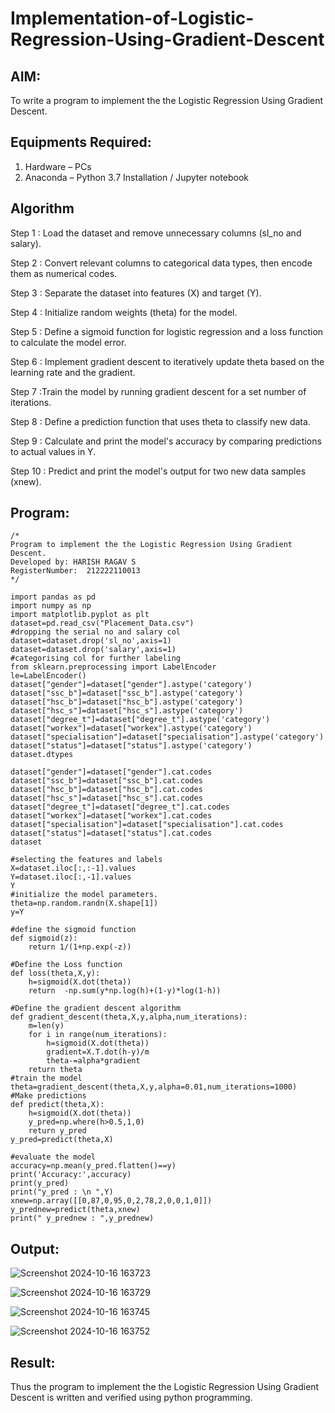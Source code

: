# Implementation-of-Logistic-Regression-Using-Gradient-Descent

## AIM:
To write a program to implement the the Logistic Regression Using Gradient Descent.

## Equipments Required:
1. Hardware – PCs
2. Anaconda – Python 3.7 Installation / Jupyter notebook

## Algorithm
Step 1 : Load the dataset and remove unnecessary columns (sl_no and salary).

Step 2 : Convert relevant columns to categorical data types, then encode them as numerical codes.

Step 3 :  Separate the dataset into features (X) and target (Y).

Step 4 : Initialize random weights (theta) for the model.

Step 5 : Define a sigmoid function for logistic regression and a loss function to calculate the model error.

Step 6 : Implement gradient descent to iteratively update theta based on the learning rate and the gradient.

Step 7 :Train the model by running gradient descent for a set number of iterations.

Step 8 : Define a prediction function that uses theta to classify new data.

Step 9 : Calculate and print the model's accuracy by comparing predictions to actual values in Y.

Step 10 : Predict and print the model's output for two new data samples (xnew).

## Program:
```
/*
Program to implement the the Logistic Regression Using Gradient Descent.
Developed by: HARISH RAGAV S
RegisterNumber:  212222110013
*/
```
```
import pandas as pd
import numpy as np
import matplotlib.pyplot as plt
dataset=pd.read_csv("Placement_Data.csv")
#dropping the serial no and salary col
dataset=dataset.drop('sl_no',axis=1)
dataset=dataset.drop('salary',axis=1)
#categorising col for further labeling
from sklearn.preprocessing import LabelEncoder
le=LabelEncoder()
dataset["gender"]=dataset["gender"].astype('category')
dataset["ssc_b"]=dataset["ssc_b"].astype('category')
dataset["hsc_b"]=dataset["hsc_b"].astype('category')
dataset["hsc_s"]=dataset["hsc_s"].astype('category')
dataset["degree_t"]=dataset["degree_t"].astype('category')
dataset["workex"]=dataset["workex"].astype('category')
dataset["specialisation"]=dataset["specialisation"].astype('category')
dataset["status"]=dataset["status"].astype('category')
dataset.dtypes

dataset["gender"]=dataset["gender"].cat.codes
dataset["ssc_b"]=dataset["ssc_b"].cat.codes
dataset["hsc_b"]=dataset["hsc_b"].cat.codes
dataset["hsc_s"]=dataset["hsc_s"].cat.codes
dataset["degree_t"]=dataset["degree_t"].cat.codes
dataset["workex"]=dataset["workex"].cat.codes
dataset["specialisation"]=dataset["specialisation"].cat.codes
dataset["status"]=dataset["status"].cat.codes
dataset

#selecting the features and labels
X=dataset.iloc[:,:-1].values
Y=dataset.iloc[:,-1].values
Y
#initialize the model parameters.
theta=np.random.randn(X.shape[1])
y=Y

#define the sigmoid function
def sigmoid(z):
    return 1/(1+np.exp(-z))

#Define the Loss function
def loss(theta,X,y):
    h=sigmoid(X.dot(theta))
    return  -np.sum(y*np.log(h)+(1-y)*log(1-h))

#Define the gradient descent algorithm
def gradient_descent(theta,X,y,alpha,num_iterations):
    m=len(y)
    for i in range(num_iterations):
        h=sigmoid(X.dot(theta))
        gradient=X.T.dot(h-y)/m
        theta-=alpha*gradient
    return theta
#train the model
theta=gradient_descent(theta,X,y,alpha=0.01,num_iterations=1000)
#Make predictions
def predict(theta,X):
    h=sigmoid(X.dot(theta))
    y_pred=np.where(h>0.5,1,0)
    return y_pred
y_pred=predict(theta,X)

#evaluate the model
accuracy=np.mean(y_pred.flatten()==y)
print('Accuracy:',accuracy)
print(y_pred)
print("y_pred : \n ",Y)
xnew=np.array([[0,87,0,95,0,2,78,2,0,0,1,0]])
y_prednew=predict(theta,xnew)
print(" y_prednew : ",y_prednew)
```

## Output:
![Screenshot 2024-10-16 163723](https://github.com/user-attachments/assets/bb1c3ef2-58f0-4743-98be-1be789089b0a)

![Screenshot 2024-10-16 163729](https://github.com/user-attachments/assets/11a699ba-4c4c-4e31-8afb-2101087864da)

![Screenshot 2024-10-16 163745](https://github.com/user-attachments/assets/0c6e6013-2260-4c2a-b7bf-ba11960aebe9)

![Screenshot 2024-10-16 163752](https://github.com/user-attachments/assets/37da9f18-d5f3-4998-be0a-4dcddb0a9088)


## Result:
Thus the program to implement the the Logistic Regression Using Gradient Descent is written and verified using python programming.

